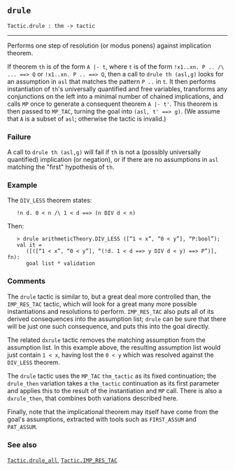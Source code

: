 ## `drule`

``` hol4
Tactic.drule : thm -> tactic
```

------------------------------------------------------------------------

Performs one step of resolution (or modus ponens) against implication
theorem.

If theorem `th` is of the form `A |- t`, where `t` is of the form
`!x1..xn. P .. /\ ... ==> Q` or `!x1..xn. P .. ==> Q`, then a call to
`drule th (asl,g)` looks for an assumption in `asl` that matches the
pattern `P ..` in `t`. It then performs instantiation of `th`'s
universally quantified and free variables, transforms any conjunctions
on the left into a minimal number of chained implications, and calls
`MP` once to generate a consequent theorem `A |- t'`. This theorem is
then passed to `MP_TAC`, turning the goal into `(asl, t' ==> g)`. (We
assume that `A` is a subset of `asl`; otherwise the tactic is invalid.)

### Failure

A call to `drule th (asl,g)` will fail if `th` is not a (possibly
universally quantified) implication (or negation), or if there are no
assumptions in `asl` matching the "first" hypothesis of `th`.

### Example

The `DIV_LESS` theorem states:

``` hol4
   !n d. 0 < n /\ 1 < d ==> (n DIV d < n)
```

Then:

``` hol4
   > drule arithmeticTheory.DIV_LESS ([“1 < x”, “0 < y”], “P:bool”);
   val it =
      ([([“1 < x”, “0 < y”], “(!d. 1 < d ==> y DIV d < y) ==> P”)], fn):
      goal list * validation
```

### Comments

The `drule` tactic is similar to, but a great deal more controlled than,
the `IMP_RES_TAC` tactic, which will look for a great many more possible
instantiations and resolutions to perform. `IMP_RES_TAC` also puts all
of its derived consequences into the assumption list; `drule` can be
sure that there will be just one such consequence, and puts this into
the goal directly.

The related `dxrule` tactic removes the matching assumption from the
assumption list. In this example above, the resulting assumption list
would just contain `1 < x`, having lost the `0 < y` which was resolved
against the `DIV_LESS` theorem.

The `drule` tactic uses the `MP_TAC` `thm_tactic` as its fixed
continuation; the `drule_then` variation takes a `thm_tactic`
continuation as its first parameter and applies this to the result of
the instantiation and `MP` call. There is also a `dxrule_then`, that
combines both variations described here.

Finally, note that the implicational theorem may itself have come from
the goal's assumptions, extracted with tools such as `FIRST_ASSUM` and
`PAT_ASSUM`.

### See also

[`Tactic.drule_all`](#Tactic.drule_all),
[`Tactic.IMP_RES_TAC`](#Tactic.IMP_RES_TAC)
